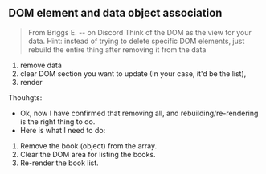 ## DOM element and data object association
> From Briggs E. -- on Discord
Think of the DOM as the view for your data.
Hint: instead of trying to delete specific DOM elements, just rebuild the entire thing after removing it from the data
1. remove data
2. clear DOM section you want to update (In your case, it'd be the list),
3. render

Thouhgts:
- Ok, now I have confirmed that removing all, and rebuilding/re-rendering is the right thing to do.
- Here is what I need to do:
1. Remove the book (object) from the array.
2. Clear the DOM area for listing the books.
3. Re-render the book list.
